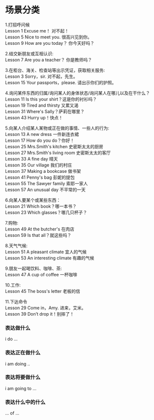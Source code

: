 # 场景分类

1.打招呼问候  
    Lesson 1 Excuse me！ 对不起！  
    Lesson 5 Nice to meet you.  很高兴见到你。  
    Lesson 9 How are you today？ 你今天好吗？  

2.结交新朋友或互相认识:   
    Lesson 7 Are you a teacher？ 你是教师吗？   

3.在柜台、海关、检查站等出示凭证，获取相关服务:   
    Lesson 3 Sorry，sir.  对不起，先生。   
    Lesson 15 Your passports，please. 请出示你们的护照。   

4.询问某件东西的归属/询问某人的身体状态/询问某人在哪儿以及在干什么？   
    Lesson 11 Is this your shirt？这是你的衬衫吗？   
    Lesson 19 Tired and thirsty 又累又渴   
    Lesson 31 Where's Sally？萨莉在哪里？   
    Lesson 43 Hurry up！快点！   

5.向某人介绍某人某物或正在做的事情、一些人的行为:   
    Lesson 13 A new dress 一件新连衣裙   
    Lesson 17 How do you do？你好！   
    Lesson 25 Mrs.Smith's kitchen 史密斯太太的厨房   
    Lesson 27 Mrs.Smith's living room 史密斯太太的客厅   
    Lesson 33 A fine day 晴天   
    Lesson 35 Our village 我们的村庄   
    Lesson 37 Making a bookcase 做书架   
    Lesson 41 Penny's bag 彭妮的提包   
    Lesson 55 The Sawyer family 索耶一家人   
    Lesson 57 An unusual day 不平常的一天   

6.向某人要某个或某些东西：   
    Lesson 21 Which book？哪一本书？   
    Lesson 23 Which glasses？哪几只杯子？   

7.购物:   
    Lesson 49 At the butcher's 在肉店   
    Lesson 59 Is that all？就这些吗？   

8.天气气候:   
    Lesson 51 A pleasant climate 宜人的气候   
    Lesson 53 An interesting climate 有趣的气候   

9.朋友一起喝饮料、咖啡、茶:   
    Lesson 47 A cup of coffee 一杯咖啡   

10.工作:   
    Lesson 45 The boss's letter 老板的信   

11.下达命令   
    Lesson 29 Come in，Amy. 进来，艾米。   
    Lesson 39 Don’t drop it！别摔了！   


### 表达做什么
  i do ...

### 表达正在做什么
  i am doing ..

### 表达将要做什么
  i am going to ...

### 表达什么中的什么
  ... of ...






